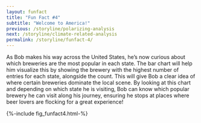 ```yaml
---
layout: funfact
title: "Fun Fact #4"
subtitle: "Welcome to America!"
previous: /storyline/polarizing-analysis
next: /storyline/climate-related-analysis
permalink: /storyline/funfact-4/
---
```


As Bob makes his way across the United States, he’s now curious about which breweries are the most popular in each state. The bar chart will help him visualize this by showing the brewery with the highest number of entries for each state, alongside the count. This will give Bob a clear idea of where certain breweries dominate the local scene. By looking at this chart and depending on which state he is visiting, Bob can know which popular brewery he can visit along his journey, ensuring he stops at places where beer lovers are flocking for a great experience!

<div>
    {%-include fig_funfact4.html-%}
</div>
